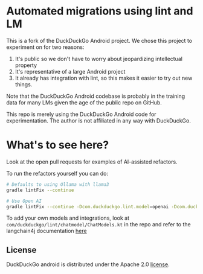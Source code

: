 # Automated migrations using lint and LM

This is a fork of the DuckDuckGo Android project. We chose this project to experiment on for two reasons:
1. It's public so we don't have to worry about jeopardizing intellectual property
2. It's representative of a large Android project
3. It already has integration with lint, so this makes it easier to try out new things.

Note that the DuckDuckGo Android codebase is probably in the training data for 
many LMs given the age of the public repo on GitHub.

This repo is merely using the DuckDuckGo Android code for experimentation. The author
is not affiliated in any way with DuckDuckGo.

# What's to see here?

Look at the open pull requests for examples of AI-assisted refactors.

To run the refactors yourself you can do:

```bash
# Defaults to using Ollama with llama3
gradle lintFix --continue

# Use Open AI
gradle lintFix --continue -Dcom.duckduckgo.lint.model=openai -Dcom.duckduckgo.lint.openai.key=MY_API_KEY -Dcom.duckduckgo.lint.openai.model=gpt-4o
```

To add your own models and integrations, look at `com/duckduckgo/lint/chatmodel/ChatModels.kt` in the repo and refer to the langchain4j
documentation [here](https://docs.langchain4j.dev/integrations/language-models/)

## License
DuckDuckGo android is distributed under the Apache 2.0 [license](LICENSE).
